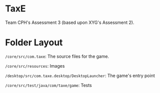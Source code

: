 TaxE
====

Team CPH's Assessment 3 (based upon XYG's Assessment 2).

Folder Layout
====

```/core/src/com.taxe```:  The source files for the game.

```/core/src/resources```: Images

```/desktop/src/com.taxe.desktop/DesktopLauncher```: The game's entry point

```/core/src/test/java/com/taxe/game```: Tests
